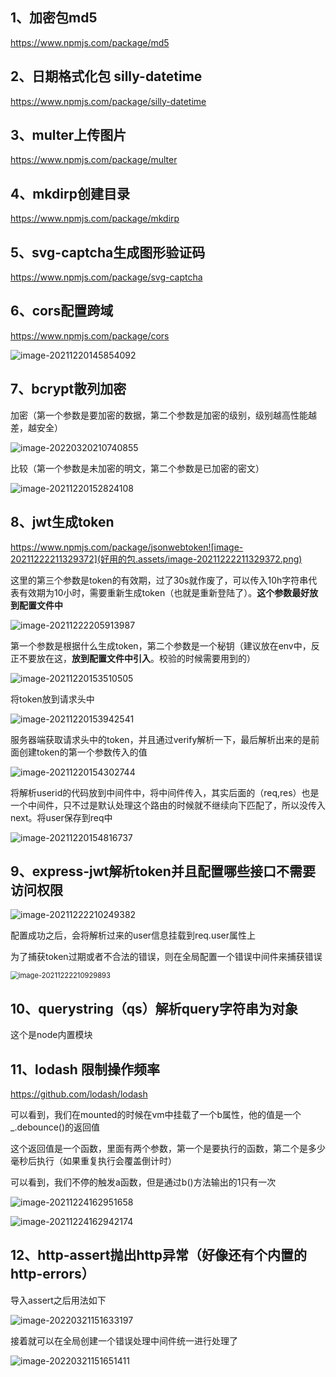 ## 1、加密包md5

https://www.npmjs.com/package/md5

## 2、日期格式化包 silly-datetime

https://www.npmjs.com/package/silly-datetime

## 3、multer上传图片

https://www.npmjs.com/package/multer

## 4、mkdirp创建目录

https://www.npmjs.com/package/mkdirp

## 5、svg-captcha生成图形验证码

https://www.npmjs.com/package/svg-captcha

## 6、cors配置跨域

https://www.npmjs.com/package/cors

![image-20211220145854092](好用的包.assets/image-20211220145854092.png)

## 7、bcrypt散列加密

加密（第一个参数是要加密的数据，第二个参数是加密的级别，级别越高性能越差，越安全）

![image-20220320210740855](好用的包.assets/image-20220320210740855.png)

比较（第一个参数是未加密的明文，第二个参数是已加密的密文）

![image-20211220152824108](好用的包.assets/image-20211220152824108.png)

## 8、jwt生成token

https://www.npmjs.com/package/jsonwebtoken![image-20211222211329372](好用的包.assets/image-20211222211329372.png)

这里的第三个参数是token的有效期，过了30s就作废了，可以传入10h字符串代表有效期为10小时，需要重新生成token（也就是重新登陆了）。**这个参数最好放到配置文件中**

![image-20211222205913987](好用的包.assets/image-20211222205913987.png)



第一个参数是根据什么生成token，第二个参数是一个秘钥（建议放在env中，反正不要放在这，**放到配置文件中引入**。校验的时候需要用到的）

![image-20211220153510505](好用的包.assets/image-20211220153510505.png)

将token放到请求头中

![image-20211220153942541](好用的包.assets/image-20211220153942541.png)

服务器端获取请求头中的token，并且通过verify解析一下，最后解析出来的是前面创建token的第一个参数传入的值

![image-20211220154302744](好用的包.assets/image-20211220154302744.png)

将解析userid的代码放到中间件中，将中间件传入，其实后面的（req,res）也是一个中间件，只不过是默认处理这个路由的时候就不继续向下匹配了，所以没传入next。将user保存到req中

![image-20211220154816737](好用的包.assets/image-20211220154816737.png)

## 9、express-jwt解析token并且配置哪些接口不需要访问权限

![image-20211222210249382](好用的包.assets/image-20211222210249382.png)

配置成功之后，会将解析过来的user信息挂载到req.user属性上

为了捕获token过期或者不合法的错误，则在全局配置一个错误中间件来捕获错误

<img src="好用的包.assets/image-20211222210929893.png" alt="image-20211222210929893" style="zoom: 80%;" />

## 10、querystring（qs）解析query字符串为对象

这个是node内置模块

## 11、lodash 限制操作频率

https://github.com/lodash/lodash

可以看到，我们在mounted的时候在vm中挂载了一个b属性，他的值是一个_.debounce()的返回值

这个返回值是一个函数，里面有两个参数，第一个是要执行的函数，第二个是多少毫秒后执行（如果重复执行会覆盖倒计时）

可以看到，我们不停的触发a函数，但是通过b()方法输出的1只有一次

![image-20211224162951658](好用的包.assets/image-20211224162951658.png)

![image-20211224162942174](好用的包.assets/image-20211224162942174.png)

## 12、http-assert抛出http异常（好像还有个内置的http-errors）

导入assert之后用法如下

![image-20220321151633197](好用的包.assets/image-20220321151633197.png)

接着就可以在全局创建一个错误处理中间件统一进行处理了

![image-20220321151651411](好用的包.assets/image-20220321151651411.png)